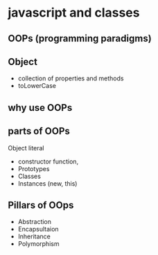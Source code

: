 # javascript and classes

## OOPs (programming paradigms)

## Object

- collection of properties and methods
- toLowerCase

## why use OOPs

## parts of OOPs

Object literal

- constructor function,
- Prototypes
- Classes
- Instances (new, this)

## Pillars of OOps

- Abstraction
- Encapsultaion
- Inheritance
- Polymorphism
